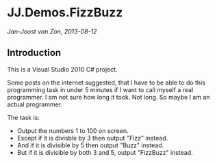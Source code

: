 JJ.Demos.FizzBuzz
=======================

*Jan-Joost van Zon, 2013-08-12*

Introduction
------------

This is a Visual Studio 2010 C# project.

Some posts on the internet suggested, that I have to be able to do this programming task in under 5 minutes if I want to call myself a real programmer. I am not sure how long it took. Not long. So maybe I am an actual programmer.

The task is:

* Output the numbers 1 to 100 on screen.
* Except if it is divisble by 3 then output "Fizz" instead.
* And if it is divisible by 5 then output "Buzz" instead.
* But if it is divisible by both 3 and 5, output "FizzBuzz" instead.